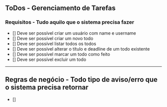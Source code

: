 ## ToDos - Gerenciamento de Tarefas

### Requisitos - Tudo aquilo que o sistema precisa fazer

- [] Deve ser possível criar um usuário com name e username
- [] Deve ser possível criar um novo todo
- [] Deve ser possível listar todos os todos
- [] Deve ser possível alterar o título e deadline de um todo existente
- [] Deve ser possível marcar um todo como feito
- [] Deve ser possível excluir um todo

---

## Regras de negócio - Todo tipo de aviso/erro que o sistema precisa retornar

- [] 



